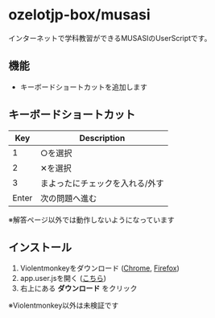 # ozelotjp-box/musasi

インターネットで学科教習ができるMUSASIのUserScriptです。

## 機能

- キーボードショートカットを追加します

## キーボードショートカット

| Key   | Description                     |
| ----- | ------------------------------- |
| 1     | ○を選択                         |
| 2     | ✕を選択                         |
| 3     | まよったにチェックを入れる/外す |
| Enter | 次の問題へ進む                  |

※解答ページ以外では動作しないようになっています

## インストール

1. Violentmonkeyをダウンロード ([Chrome][violentmonkey-chrome], [Firefox][violentmonkey-firefox])
2. app.user.jsを開く ([こちら][app.user.js])
3. 右上にある **ダウンロード** をクリック

※Violentmonkey以外は未検証です

[violentmonkey-chrome]: https://chrome.google.com/webstore/detail/violentmonkey/jinjaccalgkegednnccohejagnlnfdag
[violentmonkey-firefox]: https://addons.mozilla.org/ja/firefox/addon/violentmonkey/
[app.user.js]: https://github.com/ozelotjp-box/musasi.jp/raw/master/app.user.js
